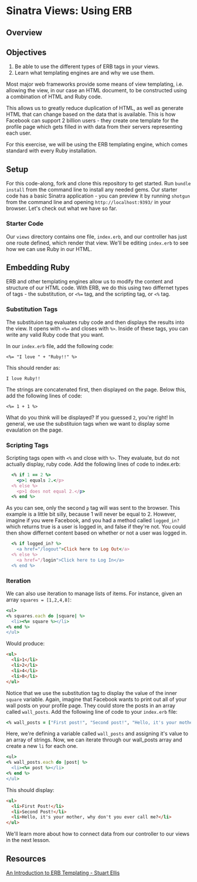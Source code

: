 # Sinatra Views: Using ERB


## Overview

## Objectives
1. Be able to use the different types of ERB tags in your views. 
2. Learn what templating engines are and why we use them.

Most major web frameworks provide some means of view templating, i.e. allowing the view, in our case an HTML document, to be constructed using a combination of HTML and Ruby code.

This allows us to greatly reduce duplication of HTML, as well as generate HTML that can change based on the data that is available. This is how Facebook can support 2 billion users - they create one template for the profile page which gets filled in with data from their servers representing each user. 

For this exercise, we will be using the ERB templating engine, which comes standard with every Ruby installation.

## Setup

For this code-along, fork and clone this repository to get started. Run `bundle install` from the command line to install any needed gems. Our starter code has a basic Sinatra application - you can preview it by running `shotgun` from the command line and opening `http://localhost:9393/` in your browser. Let's check out what we have so far. 

### Starter Code

Our `views` directory contains one file, `index.erb`, and our controller has just one route defined, which render that view. We'll be editing `index.erb` to see how we can use Ruby in our HTML. 



## Embedding Ruby

ERB and other templating engines allow us to modify the content and structure of our HTML code. With ERB, we do this using two differnet types of tags - the substitution, or `<%=` tag, and the scripting tag, or `<%` tag. 

### Substitution Tags

The substituion tag evaluates ruby code and then displays the results into the view. It opens with `<%=` and closes with `%>`. Inside of these tags, you can write any valid Ruby code that you want. 

In our `index.erb` file, add the following code: 

```erb
<%= "I love " + "Ruby!!" %>
```

This should render as: 

```
I love Ruby!!
```

The strings are concatenated first, then displayed on the page. Below this, add the following lines of code: 

```erb
<%= 1 + 1 %>
```
What do you think will be displayed? If you guessed `2`, you're right! In general, we use the substituion tags when we want to display some evaulation on the page. 

### Scripting Tags

Scripting tags open with `<%` and close with `%>`. They evaluate, but do not actually display, ruby code. Add the following lines of code to index.erb:  

```ruby
  <% if 1 == 2 %>
    <p>1 equals 2.</p>
  <% else %>
    <p>1 does not equal 2.</p>
  <% end %>
```

As you can see, only the second `p` tag will was sent to the browser. This example is a little bit silly, because 1 will never be equal to 2. However, imagine if you were Facebook, and you had a method called `logged_in?` which returns true is a user is logged in, and false if they're not. You could then show differnet content based on whether or not a user was logged in. 

```ruby
  <% if logged_in? %>
    <a href="/logout">Click here to Log Out</a>
  <% else %>
    <a href="/login">Click here to Log In</a>
  <% end %>
```

### Iteration

We can also use iteration to manage lists of items. For instance, given an array `squares = [1,2,4,8]`:

```ruby
<ul>
<% squares.each do |square| %>
  <li><%= square %></li>
<% end %>
</ul>
```

Would produce:

```html
<ul>
  <li>1</li>
  <li>2</li>
  <li>4</li>
  <li>8</li>
</ul>
```

Notice that we use the substitution tag to display the value of the inner `square` variable. Again, imagine that Facebook wants to print out all of your wall posts on your profile page. They could store the posts in an array called `wall_posts`. Add the following line of code to your `index.erb` file: 

```ruby
<% wall_posts = ["First post!", "Second post!", "Hello, it's your mother, why don't you ever call me?"] %>
```

Here, we're defining a variable called `wall_posts` and assigning it's value to an array of strings. Now, we can iterate through our wall_posts array and create a new `li` for each one. 

```ruby
<ul>
<% wall_posts.each do |post| %>
  <li><%= post %></li>
<% end %>
</ul>
```

This should display: 

```html
<ul>
  <li>First Post!</li>
  <li>Second Post!</li>
  <li>Hello, it's your mother, why don't you ever call me?</li>
</ul>
```

We'll learn more about how to connect data from our controller to our views in the next lesson. 


## Resources
[An Introduction to ERB Templating - Stuart Ellis](http://www.stuartellis.eu/articles/erb/)
